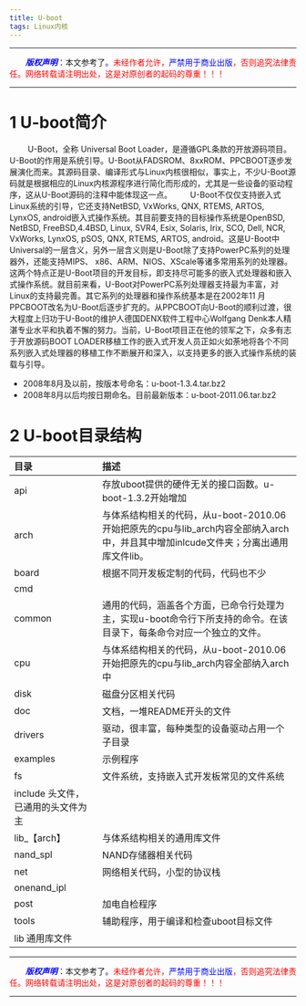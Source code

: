```yaml
---
title: U-boot
tags: Linux内核
---
```


------

&emsp;&emsp;<font color=blue>**_版权声明_**</font>：本文参考了<font color=blue>。</font><font color=red>未经作者允许，<font color=blue>严禁用于商业出版</font>，否则追究法律责任。网络转载请注明出处，这是对原创者的起码的尊重！！！</font>

------

# 1  U-boot简介
&emsp;&emsp; U-Boot，全称 Universal Boot Loader，是遵循GPL条款的开放源码项目。U-Boot的作用是系统引导。U-Boot从FADSROM、8xxROM、PPCBOOT逐步发展演化而来。其源码目录、编译形式与Linux内核很相似，事实上，不少U-Boot源码就是根据相应的Linux内核源程序进行简化而形成的，尤其是一些设备的驱动程序，这从U-Boot源码的注释中能体现这一点。
 &emsp;&emsp;U-Boot不仅仅支持嵌入式Linux系统的引导，它还支持NetBSD, VxWorks, QNX, RTEMS, ARTOS, LynxOS, android嵌入式操作系统。其目前要支持的目标操作系统是OpenBSD, NetBSD, FreeBSD,4.4BSD, Linux, SVR4, Esix, Solaris, Irix, SCO, Dell, NCR, VxWorks, LynxOS, pSOS, QNX, RTEMS, ARTOS, android。这是U-Boot中Universal的一层含义，另外一层含义则是U-Boot除了支持PowerPC系列的处理器外，还能支持MIPS、 x86、ARM、NIOS、XScale等诸多常用系列的处理器。这两个特点正是U-Boot项目的开发目标，即支持尽可能多的嵌入式处理器和嵌入式操作系统。就目前来看，U-Boot对PowerPC系列处理器支持最为丰富，对Linux的支持最完善。其它系列的处理器和操作系统基本是在2002年11 月PPCBOOT改名为U-Boot后逐步扩充的。从PPCBOOT向U-Boot的顺利过渡，很大程度上归功于U-Boot的维护人德国DENX软件工程中心Wolfgang Denk本人精湛专业水平和执着不懈的努力。当前，U-Boot项目正在他的领军之下，众多有志于开放源码BOOT LOADER移植工作的嵌入式开发人员正如火如荼地将各个不同系列嵌入式处理器的移植工作不断展开和深入，以支持更多的嵌入式操作系统的装载与引导。


* 2008年8月及以前，按版本号命名：u-boot-1.3.4.tar.bz2
* 2008年8月以后均按日期命名。目前最新版本：u-boot-2011.06.tar.bz2
# 2 U-boot目录结构
|目录|描述|
|:--|:--|
|api | 存放uboot提供的硬件无关的接口函数。u-boot-1.3.2开始增加|
| arch |与体系结构相关的代码，从u-boot-2010.06开始把原先的cpu与lib_arch内容全部纳入arch中，并且其中增加inlcude文件夹；分离出通用库文件lib。|
| board  |            根据不同开发板定制的代码，代码也不少
|cmd|
|common |通用的代码，涵盖各个方面，已命令行处理为主，实现u-boot命令行下所支持的命令。在该目录下，每条命令对应一个独立的文件。
| cpu      |          与体系结构相关的代码，从u-boot-2010.06开始把原先的cpu与lib_arch内容全部纳入arch中
|disk     |           磁盘分区相关代码
| doc      |          文档，一堆README开头的文件
| drivers  |          驱动，很丰富，每种类型的设备驱动占用一个子目录
| examples |          示例程序
| fs         |        文件系统，支持嵌入式开发板常见的文件系统
| include            头文件，已通用的头文件为主
| lib_【arch】 |       与体系结构相关的通用库文件
| nand_spl    |       NAND存储器相关代码
| net          |      网络相关代码，小型的协议栈
| onenand_ipl|
| post          |     加电自检程序
|tools         |     辅助程序，用于编译和检查uboot目标文件
| lib                通用库文件









 

 

 

 


------

&emsp;&emsp;<font color=blue>**_版权声明_**</font>：本文参考了<font color=blue>。</font><font color=red>未经作者允许，<font color=blue>严禁用于商业出版</font>，否则追究法律责任。网络转载请注明出处，这是对原创者的起码的尊重！！！</font>

------
